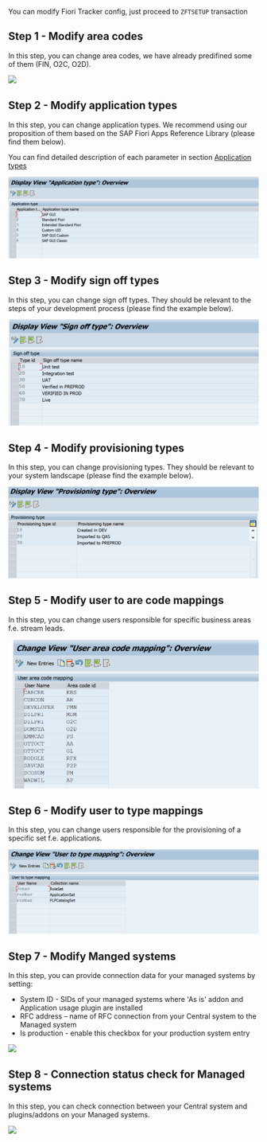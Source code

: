 You can modify Fiori Tracker config, just proceed to `ZFTSETUP` transaction

## Step 1 - Modify area codes

In this step, you can change area codes, we have already predifined some of them (FIN, O2C, O2D).

![](/res/area_codes.png)

## Step 2 - Modify application types

In this step, you can change application types. We recommend using our proposition of them based on the SAP Fiori Apps Reference Library (please find them below).

You can find detailed description of each parameter in section [Application types](/conf/main-part/apptypes.md)

![](/res/app_types.png)

## Step 3 - Modify sign off types

In this step, you can change sign off types. They should be relevant to the steps of your development process (please find the example below).

![](/res/sign_off_types.png)

## Step 4 - Modify provisioning types

In this step, you can change provisioning types. They should be relevant to your system landscape (please find the example below).

![](/res/provisioning_types.png)

## Step 5 - Modify user to are code mappings

In this step, you can change users responsible for specific business areas f.e. stream leads.

![](/res/user_to_area.png)

## Step 6 - Modify user to type mappings

In this step, you can change users responsible for the provisioning of a specific set f.e. applications.

![](/res/user_to_type.png)

## Step 7 - Modify Manged systems

In this step, you can provide connection data for your managed systems by setting:
- System ID -  SIDs of your managed systems where 'As is' addon and Application usage plugin are installed
- RFC address – name of RFC connection from your Central system to the Managed system
- Is production - enable this checkbox for your production system entry

![](/res/modify_managed_systems.png)

## Step 8 - Connection status check for Managed systems

In this step, you can check connection between your Central system and plugins/addons on your Managed systems.

![](/res/connection_check.png)